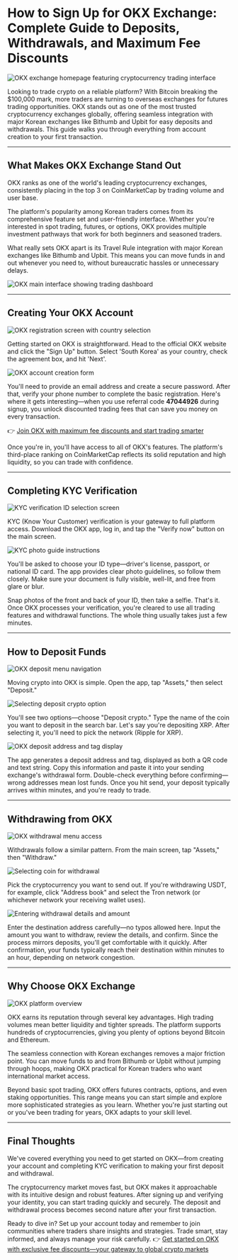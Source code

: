 # How to Sign Up for OKX Exchange: Complete Guide to Deposits, Withdrawals, and Maximum Fee Discounts

![OKX exchange homepage featuring cryptocurrency trading interface](image/8306721286.webp)

Looking to trade crypto on a reliable platform? With Bitcoin breaking the $100,000 mark, more traders are turning to overseas exchanges for futures trading opportunities. OKX stands out as one of the most trusted cryptocurrency exchanges globally, offering seamless integration with major Korean exchanges like Bithumb and Upbit for easy deposits and withdrawals. This guide walks you through everything from account creation to your first transaction.

---

## What Makes OKX Exchange Stand Out

OKX ranks as one of the world's leading cryptocurrency exchanges, consistently placing in the top 3 on CoinMarketCap by trading volume and user base.

The platform's popularity among Korean traders comes from its comprehensive feature set and user-friendly interface. Whether you're interested in spot trading, futures, or options, OKX provides multiple investment pathways that work for both beginners and seasoned traders.

What really sets OKX apart is its Travel Rule integration with major Korean exchanges like Bithumb and Upbit. This means you can move funds in and out whenever you need to, without bureaucratic hassles or unnecessary delays.

![OKX main interface showing trading dashboard](image/897008977.webp)

---

## Creating Your OKX Account

![OKX registration screen with country selection](image/7639905909219.webp)

Getting started on OKX is straightforward. Head to the official OKX website and click the "Sign Up" button. Select 'South Korea' as your country, check the agreement box, and hit 'Next'.

![OKX account creation form](image/64889390.webp)

You'll need to provide an email address and create a secure password. After that, verify your phone number to complete the basic registration. Here's where it gets interesting—when you use referral code **47044926** during signup, you unlock discounted trading fees that can save you money on every transaction.

👉 [Join OKX with maximum fee discounts and start trading smarter](https://www.okx.com/join/47044926)

Once you're in, you'll have access to all of OKX's features. The platform's third-place ranking on CoinMarketCap reflects its solid reputation and high liquidity, so you can trade with confidence.

---

## Completing KYC Verification

![KYC verification ID selection screen](image/073519914768801.webp)

KYC (Know Your Customer) verification is your gateway to full platform access. Download the OKX app, log in, and tap the "Verify now" button on the main screen.

![KYC photo guide instructions](image/0778357602596.webp)

You'll be asked to choose your ID type—driver's license, passport, or national ID card. The app provides clear photo guidelines, so follow them closely. Make sure your document is fully visible, well-lit, and free from glare or blur.

Snap photos of the front and back of your ID, then take a selfie. That's it. Once OKX processes your verification, you're cleared to use all trading features and withdrawal functions. The whole thing usually takes just a few minutes.

---

## How to Deposit Funds

![OKX deposit menu navigation](image/47477504955.webp)

Moving crypto into OKX is simple. Open the app, tap "Assets," then select "Deposit."

![Selecting deposit crypto option](image/7179668363.webp)

You'll see two options—choose "Deposit crypto." Type the name of the coin you want to deposit in the search bar. Let's say you're depositing XRP. After selecting it, you'll need to pick the network (Ripple for XRP).

![OKX deposit address and tag display](image/9159798873.webp)

The app generates a deposit address and tag, displayed as both a QR code and text string. Copy this information and paste it into your sending exchange's withdrawal form. Double-check everything before confirming—wrong addresses mean lost funds. Once you hit send, your deposit typically arrives within minutes, and you're ready to trade.

---

## Withdrawing from OKX

![OKX withdrawal menu access](image/767946550.webp)

Withdrawals follow a similar pattern. From the main screen, tap "Assets," then "Withdraw."

![Selecting coin for withdrawal](image/3033903912.webp)

Pick the cryptocurrency you want to send out. If you're withdrawing USDT, for example, click "Address book" and select the Tron network (or whichever network your receiving wallet uses).

![Entering withdrawal details and amount](image/88204146025.webp)

Enter the destination address carefully—no typos allowed here. Input the amount you want to withdraw, review the details, and confirm. Since the process mirrors deposits, you'll get comfortable with it quickly. After confirmation, your funds typically reach their destination within minutes to an hour, depending on network congestion.

---

## Why Choose OKX Exchange

![OKX platform overview](image/688394664153.webp)

OKX earns its reputation through several key advantages. High trading volumes mean better liquidity and tighter spreads. The platform supports hundreds of cryptocurrencies, giving you plenty of options beyond Bitcoin and Ethereum.

The seamless connection with Korean exchanges removes a major friction point. You can move funds to and from Bithumb or Upbit without jumping through hoops, making OKX practical for Korean traders who want international market access.

Beyond basic spot trading, OKX offers futures contracts, options, and even staking opportunities. This range means you can start simple and explore more sophisticated strategies as you learn. Whether you're just starting out or you've been trading for years, OKX adapts to your skill level.

---

## Final Thoughts

We've covered everything you need to get started on OKX—from creating your account and completing KYC verification to making your first deposit and withdrawal.

The cryptocurrency market moves fast, but OKX makes it approachable with its intuitive design and robust features. After signing up and verifying your identity, you can start trading quickly and securely. The deposit and withdrawal process becomes second nature after your first transaction.

Ready to dive in? Set up your account today and remember to join communities where traders share insights and strategies. Trade smart, stay informed, and always manage your risk carefully. 👉 [Get started on OKX with exclusive fee discounts—your gateway to global crypto markets](https://www.okx.com/join/47044926)
